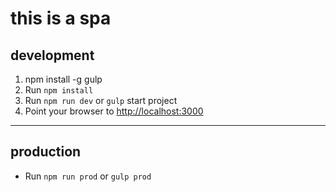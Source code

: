 # this is a spa

development
-----------

1. npm install -g gulp
2. Run `npm install`
3. Run `npm run dev` or `gulp` start project
3. Point your browser to [http://localhost:3000](http://localhost:3000)

-----------------------------------------------

production
----------
- Run `npm run prod` or `gulp prod`

